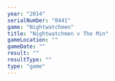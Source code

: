 ```yaml
---
year: "2014"
serialNumber: "0441" 
game: "Nightwatchmen"
title: "Nightwatchmen v The Min"
gameLocation: ""
gameDate: ""
result: ""
resultType: ""
type: "game"
---
```

